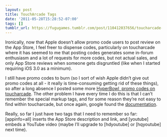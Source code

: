 ```yaml
---
layout: post
title: TouchArcade Tags
date: '2011-05-28T15:28:52-07:00'
tags: []
tumblr_url: https://fugugames.tumblr.com/post/110412037656/toucharcade-tags
---
```

Ironically, now that Apple doesn’t allow promo code users to post review on the App Store, I feel freer to dispense codes, particularly on toucharcade where it has seemed to me that posting codes generates some in-forum enthusiasm and a lot of requests for more codes, but not actual sales, and only App Store reviews when someone gets disgruntled (like when I started requiring iOS 3.0 as a minimum).

I still have promo codes to burn (so I sort of wish Apple didn’t give out promo codes at all - it really is time-consuming getting rid of these things), so after a long absence I posted some more [HyperBowl&nbsp; promo codes on toucharcade](http://forums.toucharcade.com/showthread.php?t=95640). The other problem I have every time I do this is that I can’t remember the special markup tags, and for some reason they’re not easy to find within toucharcade, but once again, google found the [documentation](http://forums.toucharcade.com/misc.php?do=bbcode).

Really, so far I just have two tags that I need to remember so far: [appinfo=all] inserts the App Store description and link, and [youtube] embeds a YouTube video (maybe I’ll upgrade to [hdyoutube] or [hqyoutube] next time).

&nbsp;

